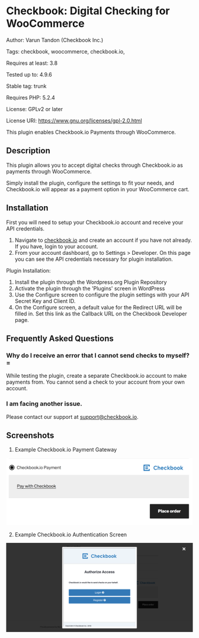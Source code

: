 # Checkbook: Digital Checking for WooCommerce
Author: Varun Tandon (Checkbook Inc.) 

Tags: checkbook, woocommerce, checkbook.io, 

Requires at least: 3.8

Tested up to: 4.9.6

Stable tag: trunk

Requires PHP: 5.2.4

License: GPLv2 or later

License URI: https://www.gnu.org/licenses/gpl-2.0.html

This plugin enables Checkbook.io Payments through WooCommerce.

## Description 

This plugin allows you to accept digital checks through Checkbook.io as payments through WooCommerce.

Simply install the plugin, configure the settings to fit your needs, and Checkbook.io will appear as a payment option in your WooCommerce cart.

 ## Installation 

First you will need to setup your Checkbook.io account and receive your API credentials.

1. Navigate to [checkbook.io](https://checkbook.io/ "Checkbook.io") and create an account if you have not already. If you have, login to your account.
2. From your account dashboard, go to Settings > Developer. On this page you can see the API credentials necessary for plugin installation.

Plugin Installation:

1. Install the plugin through the Wordpress.org Plugin Repository
2. Activate the plugin through the 'Plugins' screen in WordPress
3. Use the Configure screen to configure the plugin settings with your API Secret Key and Client ID.
4. On the Configure screen, a default value for the Redirect URL will be filled in. Set this link as the Callback URL on the Checkbook Developer page.

## Frequently Asked Questions

### Why do I receive an error that I cannot send checks to myself? =

While testing the plugin, create a separate Checkbook.io account to make payments from. You cannot send a check to your account from your own account.

### I am facing another issue.

Please contact our support at [support@checkbook.io](mailto://support@checkbook.io "Checkbook Support").

## Screenshots

1. Example Checkbook.io Payment Gateway

![Example Checkbook.io Payment Gateway](https://github.com/varun-tandon/CheckbookWooCommercePlugin/blob/master/assets/screenshot-1.png?raw=true)

2. Example Checkbook.io Authentication Screen

![Example Checkbook.io Authentication Screen](https://github.com/varun-tandon/CheckbookWooCommercePlugin/blob/master/assets/screenshot-2.png?raw=true)
